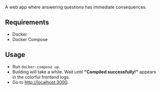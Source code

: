 A web app where answering questions has immediate consequences.

## Requirements
- Docker
- Docker Compose

## Usage

- Run `docker-compose up`.
- Building will take a while. Wait until **"Compiled successfully!"** appears in the colorful frontend logs.
- Go to [http://localhost:3000](http://localhost:3000).
